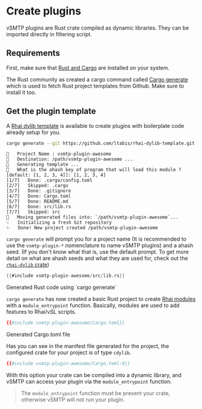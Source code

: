 # Create plugins

vSMTP plugins are Rust crate compiled as dynamic libraries.
They can be imported directly in filtering script.

## Requirements

First, make sure that [Rust and Cargo](https://www.rust-lang.org/) are installed on your system.

The Rust community as created a cargo command called [Cargo generate](https://cargo-generate.github.io/cargo-generate/installation.html) which is used to fetch Rust project templates from Github. Make sure to install it too.

## Get the plugin template

A [Rhai dylib template](https://github.com/ltabis/rhai-dylib-template) is available to create plugins with boilerplate code already setup for you.

```sh
cargo generate --git https://github.com/ltabis/rhai-dylib-template.git
```

```
🤷   Project Name : vsmtp-plugin-awesome
🔧   Destination: /path/vsmtp-plugin-awesome ...
🔧   Generating template ...
🤷   What is the ahash key of program that will load this module ? [default: [1, 2, 3, 4]]: [1, 2, 3, 4]
[1/7]   Done: .cargo/config.toml
[2/7]   Skipped: .cargo
[3/7]   Done: .gitignore
[4/7]   Done: Cargo.toml
[5/7]   Done: README.md
[6/7]   Done: src/lib.rs
[7/7]   Skipped: src
🔧   Moving generated files into: `/path/vsmtp-plugin-awesome`...
💡   Initializing a fresh Git repository
✨   Done! New project created /path/vsmtp-plugin-awesome
```

`cargo generate` will prompt you for a project name (It is recommended to use the `vsmtp-plugin-*` nomenclature to name vSMTP plugins) and a ahash seed. (If you don't know what that is, use the default prompt. To get more detail on what are ahash seeds and what they are used for, check out the [`rhai-dylib` crate](https://github.com/rhaiscript/rhai-dylib#pitfalls))

```rust
{{#include vsmtp-plugin-awesome/src/lib.rs}}
```
<p class="ann"> Generated Rust code using `cargo generate` </p>

`cargo generate` has now created a basic Rust project to create [Rhai modules](https://rhai.rs/book/language/modules/index.html) with a `module_entrypoint` function. Basically, modules are used to add features to Rhai/vSL scripts.

```toml
{{#include vsmtp-plugin-awesome/Cargo.toml}}
```
<p class="ann"> Generated Cargo.toml file </p>

Has you can see in the manifest file generated for the project, the configured crate for your project is of type `cdylib`.

```toml
{{#include vsmtp-plugin-awesome/Cargo.toml:9}}
```

With this option your crate can be compiled into a dynamic library, and vSMTP can access your plugin via the `module_entrypoint` function.

> The `module_entrypoint` function must be present your crate, otherwise vSMTP will not run your plugin.
